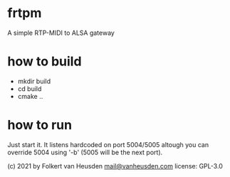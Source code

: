 # frtpm
A simple RTP-MIDI to ALSA gateway


# how to build
* mkdir build
* cd build
* cmake ..


# how to run
Just start it. It listens hardcoded on port 5004/5005 altough you can override 5004 using '-b' (5005 will be the next port).


(c) 2021 by Folkert van Heusden <mail@vanheusden.com>
license: GPL-3.0
